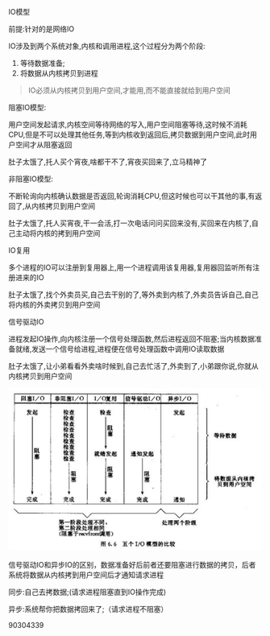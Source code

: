 IO模型

前提:针对的是网络IO

IO涉及到两个系统对象,内核和调用进程,这个过程分为两个阶段:

1. 等待数据准备;
2. 将数据从内核拷贝到进程

> IO必须从内核拷贝到用户空间,才能用,而不能直接就给到用户空间

阻塞IO模型:

用户空间发起请求,内核空间等待网络的写入,用户空间阻塞等待,这时候不消耗CPU,但是不可以处理其他任务,等到内核收到返回后,拷贝数据到用户空间,此时用户空间才从阻塞返回

肚子太饿了,托人买个宵夜,啥都干不了,宵夜买回来了,立马精神了

非阻塞IO模型:

不断轮询向内核确认数据是否返回,轮询消耗CPU,但这时候也可以干其他的事,有返回了,从内核拷贝到用户空间

肚子太饿了,托人买宵夜,干一会活,打一次电话问问买回来没有,买回来在内核了,自己主动将内核的拷到用户空间

IO复用

多个进程的IO可以注册到复用器上,用一个进程调用该复用器,复用器回监听所有注册进来的IO

肚子太饿了,找个外卖员买,自己去干别的了,等外卖到内核了,外卖员告诉自己,自己将内核的外卖拷贝到用户空间

信号驱动IO

进程发起IO操作,向内核注册一个信号处理函数,然后进程返回不阻塞;当内核数据准备就绪,发送一个信号给进程,进程便在信号处理函数中调用IO读取数据

肚子太饿了,让小弟看看外卖啥时候到,自己去忙活了,外卖到了,小弟跟你说,你就从内核拷贝到用户空间

![](https://raw.githubusercontent.com/qiongtony/SavedPhoto/main/20210322154804.png)

信号驱动IO和异步IO的区别，数据准备好后前者还要阻塞进行数据的拷贝，后者系统将数据从内核拷到用户空间后才通知请求进程

同步:自己去拷数据;(请求进程阻塞直到IO操作完成)

异步:系统帮你把数据拷回来了;（请求进程不阻塞）

90304339